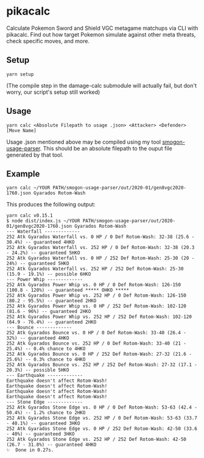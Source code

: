 # pikacalc

Calculate Pokemon Sword and Shield VGC metagame matchups via CLI with pikacalc. Find out how target Pokemon simulate against other meta threats, check specific moves, and more.

## Setup

`yarn setup`

(The compile step in the damage-calc submodule will actually fail, but don't worry, our script's setup still worked)

## Usage

`yarn calc <Absolute Filepath to usage .json> <Attacker> <Defender> [Move Name]`

Usage .json mentioned above may be compiled using my tool [smogon-usage-parser](https://github.com/GriffinLedingham/smogon-usage-parser). This should be an absolute filepath to the ouput file generated by that tool.

## Example

`yarn calc ~/YOUR PATH/smogon-usage-parser/out/2020-01/gen8vgc2020-1760.json Gyarados Rotom-Wash`

This produces the following output:

```
yarn calc v0.15.1
$ node dist/index.js ~/YOUR PATH/smogon-usage-parser/out/2020-01/gen8vgc2020-1760.json Gyarados Rotom-Wash
--- Waterfall -------------
252 Atk Gyarados Waterfall vs. 0 HP / 0 Def Rotom-Wash: 32-38 (25.6 - 30.4%) -- guaranteed 4HKO
252 Atk Gyarados Waterfall vs. 252 HP / 0 Def Rotom-Wash: 32-38 (20.3 - 24.2%) -- guaranteed 5HKO
252 Atk Gyarados Waterfall vs. 0 HP / 252 Def Rotom-Wash: 25-30 (20 - 24%) -- guaranteed 5HKO
252 Atk Gyarados Waterfall vs. 252 HP / 252 Def Rotom-Wash: 25-30 (15.9 - 19.1%) -- possible 6HKO
--- Power Whip -------------
252 Atk Gyarados Power Whip vs. 0 HP / 0 Def Rotom-Wash: 126-150 (100.8 - 120%) -- guaranteed ***** OHKO *****
252 Atk Gyarados Power Whip vs. 252 HP / 0 Def Rotom-Wash: 126-150 (80.2 - 95.5%) -- guaranteed 2HKO
252 Atk Gyarados Power Whip vs. 0 HP / 252 Def Rotom-Wash: 102-120 (81.6 - 96%) -- guaranteed 2HKO
252 Atk Gyarados Power Whip vs. 252 HP / 252 Def Rotom-Wash: 102-120 (64.9 - 76.4%) -- guaranteed 2HKO
--- Bounce -------------
252 Atk Gyarados Bounce vs. 0 HP / 0 Def Rotom-Wash: 33-40 (26.4 - 32%) -- guaranteed 4HKO
252 Atk Gyarados Bounce vs. 252 HP / 0 Def Rotom-Wash: 33-40 (21 - 25.4%) -- 0.4% chance to 4HKO
252 Atk Gyarados Bounce vs. 0 HP / 252 Def Rotom-Wash: 27-32 (21.6 - 25.6%) -- 0.3% chance to 4HKO
252 Atk Gyarados Bounce vs. 252 HP / 252 Def Rotom-Wash: 27-32 (17.1 - 20.3%) -- possible 5HKO
--- Earthquake -------------
Earthquake doesn't affect Rotom-Wash!
Earthquake doesn't affect Rotom-Wash!
Earthquake doesn't affect Rotom-Wash!
Earthquake doesn't affect Rotom-Wash!
--- Stone Edge -------------
252 Atk Gyarados Stone Edge vs. 0 HP / 0 Def Rotom-Wash: 53-63 (42.4 - 50.4%) -- 1.2% chance to 2HKO
252 Atk Gyarados Stone Edge vs. 252 HP / 0 Def Rotom-Wash: 53-63 (33.7 - 40.1%) -- guaranteed 3HKO
252 Atk Gyarados Stone Edge vs. 0 HP / 252 Def Rotom-Wash: 42-50 (33.6 - 40%) -- guaranteed 3HKO
252 Atk Gyarados Stone Edge vs. 252 HP / 252 Def Rotom-Wash: 42-50 (26.7 - 31.8%) -- guaranteed 4HKO
✨  Done in 0.27s.
```
